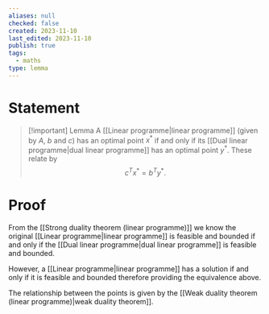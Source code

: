 ```yaml
---
aliases: null
checked: false
created: 2023-11-10
last_edited: 2023-11-10
publish: true
tags:
  - maths
type: lemma
---
```

# Statement

> [!important] Lemma
> A [[Linear programme|linear programme]] (given by $A$, $b$ and $c$) has an optimal point $x^{\ast}$ if and only if its [[Dual linear programme|dual linear programme]] has an optimal point $y^{\ast}$. These relate by
> $$c^Tx^{\ast} = b^Ty^{\ast}.$$

# Proof

From the [[Strong duality theorem (linear programme)]] we know the original [[Linear programme|linear programme]] is feasible and bounded if and only if the [[Dual linear programme|dual linear programme]] is feasible and bounded.

However, a [[Linear programme|linear programme]] has a solution if and only if it is feasible and bounded therefore providing the equivalence above.

The relationship between the points is given by the [[Weak duality theorem (linear programme)|weak duality theorem]].
